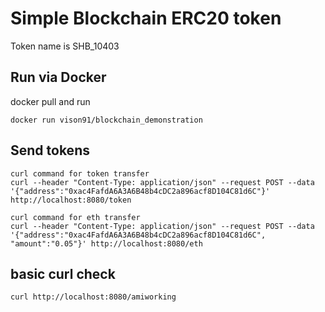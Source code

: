# Simple Blockchain ERC20 token
Token name is SHB_10403


## Run via Docker

docker pull and run
```
docker run vison91/blockchain_demonstration
```
## Send tokens
```
curl command for token transfer
curl --header "Content-Type: application/json" --request POST --data '{"address":"0xac4FafdA6A3A6B48b4cDC2a896acf8D104C81d6C"}' http://localhost:8080/token

curl command for eth transfer
curl --header "Content-Type: application/json" --request POST --data '{"address":"0xac4FafdA6A3A6B48b4cDC2a896acf8D104C81d6C", "amount":"0.05"}' http://localhost:8080/eth
```
## basic curl check
```
curl http://localhost:8080/amiworking
```